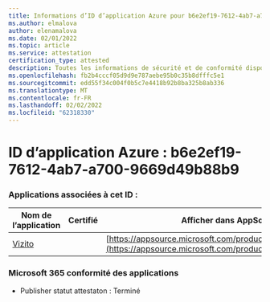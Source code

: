 ```yaml
---
title: Informations d’ID d’application Azure pour b6e2ef19-7612-4ab7-a700-9669d49b88b9
ms.author: elmalova
author: elenamalova
ms.date: 02/01/2022
ms.topic: article
ms.service: attestation
certification_type: attested
description: Toutes les informations de sécurité et de conformité disponibles pour b6e2ef19-7612-4ab7-a700-9669d49b88b9.
ms.openlocfilehash: fb2b4cccf05d9d9e787aebe95b0c35b8dfffc5e1
ms.sourcegitcommit: edd55f34c004f0b5c7e4418b92b8ba325b8ab336
ms.translationtype: MT
ms.contentlocale: fr-FR
ms.lasthandoff: 02/02/2022
ms.locfileid: "62318330"
---
```

# <a name="azure-app-id-b6e2ef19-7612-4ab7-a700-9669d49b88b9"></a>ID d’application Azure : b6e2ef19-7612-4ab7-a700-9669d49b88b9


### <a name="apps-associated-with-this-id"></a>Applications associées à cet ID :
| **Nom de l’application** | **Certifié** | **Afficher dans AppSource** |
|--------------|---------------|-----------------------|
| [Vizito](https://docs.microsoft.com/microsoft-365-app-certification/forward/WA200003170) |  | [https://appsource.microsoft.com/product/office/WA200003170](https://appsource.microsoft.com/product/office/WA200003170) |

### <a name="microsoft-365-app-compliance-status"></a>Microsoft 365 conformité des applications
- Publisher statut attestaton : Terminé
